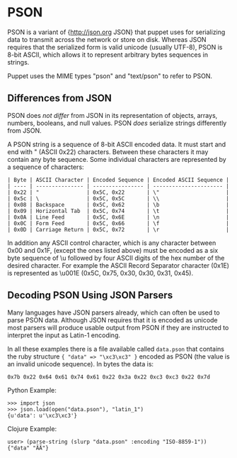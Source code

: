 PSON
=============

PSON is a variant of {http://json.org JSON} that puppet uses for serializing
data to transmit across the network or store on disk. Whereas JSON requires
that the serialized form is valid unicode (usually UTF-8), PSON is 8-bit ASCII,
which allows it to represent arbitrary bytes sequences in strings.

Puppet uses the MIME types "pson" and "text/pson" to refer to PSON.

Differences from JSON
---------------------

PSON does *not differ* from JSON in its representation of objects, arrays, numbers, booleans, and null values. PSON *does* serialize strings differently from JSON.

A PSON string is a sequence of 8-bit ASCII encoded data. It must start and end
with " (ASCII 0x22) characters. Between these characters it may contain any
byte sequence. Some individual characters are represented by a sequence of
characters:

    | Byte | ASCII Character | Encoded Sequence | Encoded ASCII Sequence |
    | ---- | --------------- | ---------------- | ---------------------- |
    | 0x22 | "               | 0x5C, 0x22       | \"                     |
    | 0x5c | \               | 0x5C, 0x5C       | \\                     |
    | 0x08 | Backspace       | 0x5C, 0x62       | \b                     |
    | 0x09 | Horizontal Tab  | 0x5C, 0x74       | \t                     |
    | 0x0A | Line Feed       | 0x5C, 0x6E       | \n                     |
    | 0x0C | Form Feed       | 0x5C, 0x66       | \f                     |
    | 0x0D | Carriage Return | 0x5C, 0x72       | \r                     |

In addition any ASCII control character, which is any character between 0x00
and 0x1F, (except the ones listed above) must be encoded as a six byte sequence
of \u followed by four ASCII digits of the hex number of the desired character.
For example the ASCII Record Separator character (0x1E) is represented as
\u001E (0x5C, 0x75, 0x30, 0x30, 0x31, 0x45).

Decoding PSON Using JSON Parsers
--------------------------------

Many languages have JSON parsers already, which can often be used to parse PSON
data. Although JSON requires that it is encoded as unicode most parsers will
produce usable output from PSON if they are instructed to interpret the input
as Latin-1 encoding.

In all these examples there is a file available called `data.pson` that contains the ruby structure `{ "data" => "\xc3\xc3" }` encoded as PSON (the value is an invalid unicode sequence). In bytes the data is:

    0x7b 0x22 0x64 0x61 0x74 0x61 0x22 0x3a 0x22 0xc3 0xc3 0x22 0x7d

Python Example:

    >>> import json
    >>> json.load(open("data.pson"), "latin_1")
    {u'data': u'\xc3\xc3'}

Clojure Example:

    user> (parse-string (slurp "data.pson" :encoding "ISO-8859-1"))
    {"data" "ÃÃ"}
